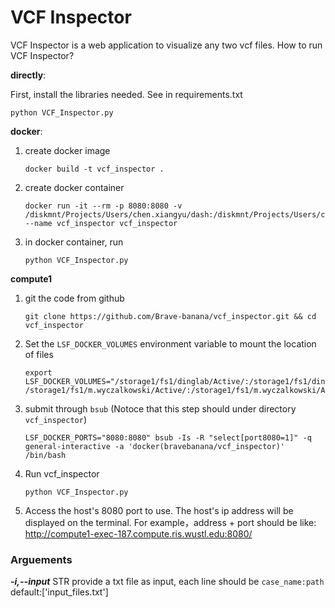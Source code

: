 # VCF Inspector

VCF Inspector is a web application to visualize any two vcf files. How to run VCF Inspector?

**directly**:

First, install the libraries needed. See in requirements.txt
```
python VCF_Inspector.py
```

**docker**:
1.  create docker image
	```
	docker build -t vcf_inspector .
	```
2. create docker container
	```
	docker run -it --rm -p 8080:8080 -v /diskmnt/Projects/Users/chen.xiangyu/dash:/diskmnt/Projects/Users/chen.xiangyu/dash --name vcf_inspector vcf_inspector
	```
3. in docker container, run
	```
	python VCF_Inspector.py
	```

**compute1**
1. git the code from github
    ```
    git clone https://github.com/Brave-banana/vcf_inspector.git && cd vcf_inspector
    ```
2. Set the `LSF_DOCKER_VOLUMES` environment variable to mount the location of  files
    ```
    export LSF_DOCKER_VOLUMES="/storage1/fs1/dinglab/Active/:/storage1/fs1/dinglab/Active/ /storage1/fs1/m.wyczalkowski/Active/:/storage1/fs1/m.wyczalkowski/Active/"
    ```
3. submit through `bsub` (Notoce that this step should under directory `vcf_inspector`)
    ```
    LSF_DOCKER_PORTS="8080:8080" bsub -Is -R "select[port8080=1]" -q general-interactive -a 'docker(bravebanana/vcf_inspector)' /bin/bash
    ```
4. Run vcf_inspector
    ```
    python VCF_Inspector.py
    ```
5. Access the host's 8080 port to use. The host's ip address will be displayed on the terminal. For example，address + port should be like:
    http://compute1-exec-187.compute.ris.wustl.edu:8080/

### Arguements
***-i,--input*** STR provide a txt file as input, each line should be ```case_name:path``` default:['input_files.txt']

